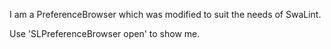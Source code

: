 I am a PreferenceBrowser which was modified to suit the needs of SwaLint. 

Use 'SLPreferenceBrowser open' to show me. 